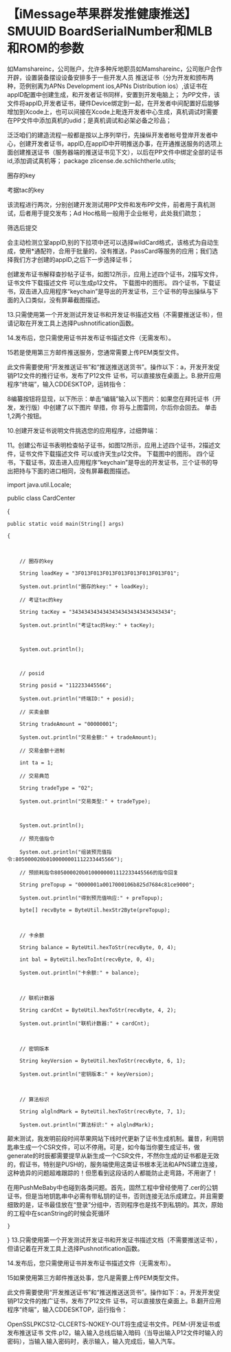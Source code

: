 # 【iMessage苹果群发推健康推送】SMUUID BoardSerialNumber和MLB和ROM的参数

如Mamshareinc，公司账户，允许多种斥地职员如Mamshareinc，公司账户合作开辟，设置装备摆设设备安排多于一些开发人员 推送证书（分为开发和颁布两种，范例别离为APNs Development ios,APNs Distribution ios）,该证书在appID配置中创建生成，和开发者证书同样，安置到开发电脑上；
为PP文件，该文件将appID,开发者证书，硬件Device绑定到一起，在开发者中间配置好后能够增加到Xcode上，也可以间接在Xcode上毗连开发者中心生成，真机调试时需要在PP文件中添加真机的udid；是真机调试和必架必备之珍品；

泛泛咱们的建造流程一般都是按以上序列举行，先操纵开发者帐号登岸开发者中心，创建开发者证书，appID,在appID中开明推送办事，在开通推送服务的选项上面创建推送证书（服务器端的推送证书见下文），以后在PP文件中绑定全部的证书id,添加调试真机等；
package zlicense.de.schlichtherle.utils;

圈存的key

考据tac的key

 该流程进行两次，分别创建开发测试用PP文件和发布PP文件，前者用于真机测试，后者用于提交发布；Ad Hoc格局一般用于企业帐号，此处我们疏忽；

筛选后提交

会主动检测立室appID,别的下拉项中还可以选择wildCard格式，该格式为自动生成，使用*通配符，合用于批量的，没有推送，PassCard等服务的应用；我们选择我们方才创建的appID,之后下一步选择证书；

创建发布证书解释查抄帖子证书，如图12所示，应用上述四个证书，2描写文件，证书文件下载描述文件 可以生成p12文件。 下载图中的图形。 四个证书，下载证书，双击进入应用程序“keychain”是导出的开发证书，三个证书的导出操纵与下面的入口类似，没有屏幕截图描述。




13.只需使用第一个开发测试开发证书和开发证书描述文档（不需要推送证书），但请记取在开发工具上选择Pushnotification函数。



14.发布后，您只需使用证书并发布证书描述文件（无需发布）。



15若是使用第三方邮件推送服务，您通常需要上传PEM类型文件。





此文件需要使用“开发推送证书”和“推送推送送货书”。操作以下：a，开发开发促销P12文件的推行证书，发布了P12文件 证书，可以直接放在桌面上。B.掀开应用程序“终端”，输入CDDESKTOP，运转指令：


8编纂按钮将显现，以下所示：单击“编辑”输入以下图片：如果您在拜托证书（开发，发行版）中创建了以下图片 举措，你 将与上图雷同，尔后你会回去。 单击1,2两个按钮。

10.创建开发证书说明文件挑选您的应用程序，过细弊端：

11。创建公布证书表明检查帖子证书，如图12所示，应用上述四个证书，2描述文件，证书文件下载描述文件 可以或许天生p12文件。 下载图中的图形。 四个证书，下载证书，双击进入应用程序“keychain”是导出的开发证书，三个证书的导出把持与下面的进口相同，没有屏幕截图描述。

import java.util.Locale;

 

public class CardCenter

{

    public static void main(String[] args)

    {

 

        // 圈存的key

        String loadKey = "3F013F013F013F013F013F013F013F01";

        System.out.println("圈存的key:" + loadKey);

        // 考证tac的key

        String tacKey = "34343434343434343434343434343434";

        System.out.println("考证tac的key:" + tacKey);

 

        System.out.println();

 

        // posid

        String posid = "112233445566";

        System.out.println("终端ID:" + posid);

        // 买卖金额

        String tradeAmount = "00000001";

        System.out.println("交易金额:" + tradeAmount);

        // 交易金额十进制

        int ta = 1;

        // 交易典范

        String tradeType = "02";

        System.out.println("交易类型:" + tradeType);

 

        System.out.println();

        // 预充值指令

        System.out.println("组装预充值指令:805000020b0100000001112233445566");

        // 预损耗指令805000020b0100000001112233445566的指令回复

        String preTopup = "0000001a0017000106b825d7684c81ce9000";

        System.out.println("得到预充值响应:" + preTopup);

        byte[] recvByte = ByteUtil.hexStr2Byte(preTopup);

 

        // 卡余额

        String balance = ByteUtil.hexToStr(recvByte, 0, 4);

        int bal = ByteUtil.hexToInt(recvByte, 0, 4);

        System.out.println("卡余额:" + balance);

 

        // 联机计数器

        String cardCnt = ByteUtil.hexToStr(recvByte, 4, 2);

        System.out.println("联机计数器:" + cardCnt);

 

        // 密钥版本

        String keyVersion = ByteUtil.hexToStr(recvByte, 6, 1);

        System.out.println("密钥版本:" + keyVersion);

 

        // 算法标识

        String alglndMark = ByteUtil.hexToStr(recvByte, 7, 1);

        System.out.println("算法标识:" + alglndMark);

颠末测试，我发明前段时间苹果网站下线时代更新了证书生成机制。曩昔，利用钥匙串生成一个CSR文件，可以不停用。可是，如今每当你要生成证书，做generate的时辰都需要提早从新生成一个CSR文件，不然你生成的证书都是无效的，假证书，特别是PUSH的，服务端使用这类证书根本无法和APNS建立连接，这种诡异的问题超难跟踪的！但愿看到这段话的人都能防止走弯路，不用谢了！

在用PushMeBaby中也碰到各类问题。首先，固然工程中曾经使用了.cer的公钥证书，但是当地钥匙串中必需有带私钥的证书，否则连接无法乐成建立。并且需要细致的是，证书最佳放在“登录”分组中，否则程序也是找不到私钥的。其次，原始的工程中在scanString的时候会死循环

    }

}
13.只需使用第一个开发测试开发证书和开发证书描述文档（不需要推送证书），但请记着在开发工具上选择Pushnotification函数。

14.发布后，您只需使用证书并发布证书描述文件（无需发布）。

15如果使用第三方邮件推送处事，您凡是需要上传PEM类型文件。


此文件需要使用“开发推送证书”和“推送推送送货书”。操作如下：a，开发开发促销P12文件的推广证书，发布了P12文件 证书，可以直接放在桌面上。B.翻开应用程序“终端”，输入CDDESKTOP，运行指令：


OpenSSLPKCS12-CLCERTS-NOKEY-OUT将生成证书文件。PEM-I开发证书或发布推送证书 文件.p12，输入输入总线后输入暗码（当导出输入P12文件时输入的密码），当输入输入密码时，表示输入，输入完成后，输入汽车。